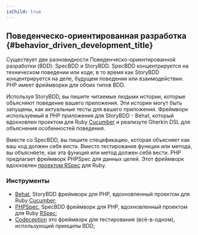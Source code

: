 ```yaml
---
isChild: true
---
```


## Поведенческо-ориентированная разработка {#behavior_driven_development_title}

Существует две разновидности Поведенческо-ориентированной разработки (BDD): SpecBDD и StoryBDD. SpecBDD концентрируется на техническом поведении или коде, в то время как StoryBDD концентрируется на деле, будущем поведении или взаимодействии. PHP имеет фреймворки для обоих типов BDD.

Используя StoryBDD, вы пишите читаемые людьми истории, которые объясняют поведение вашего приложения. Эти истории могут быть запущены, как актуальные тесты для вашего приложения. Фреймворк используемый в PHP приложения для StoryBDD - Behat, который вдохновлен проектом для Ruby [Cucumber](http://cukes.info/) и реализуте Gherkin DSL для объяснения особенностей поведения.

Вместе со SpecBDD, вы пишите спецификацию, которая объясняет как ваш код должен себя вести. Вместо тестирования функции или метода, вы объясняете, как эта функция или метод должен себя вести. PHP предлагает фреймворк PHPSpec для данных целей. Этот фреймворк вдохновлен [проектом RSpec](http://rspec.info/) для Ruby.

### Инструменты

* [Behat](http://behat.org/), StoryBDD фреймворк для PHP, вдохновленный проектом для Ruby [Cucumber](http://cukes.info/);
* [PHPSpec](http://www.phpspec.net/), SpecBDD фреймворк для PHP, вдохновленный проектом для Ruby [RSpec](http://rspec.info/);
* [Codeception](http://www.codeception.com) это фреймворк для тестирования (всё-в-одном), использующий принципы BDD;
